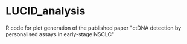 # LUCID_analysis
R code for plot generation of the published paper "ctDNA detection by personalised assays in early-stage NSCLC"
